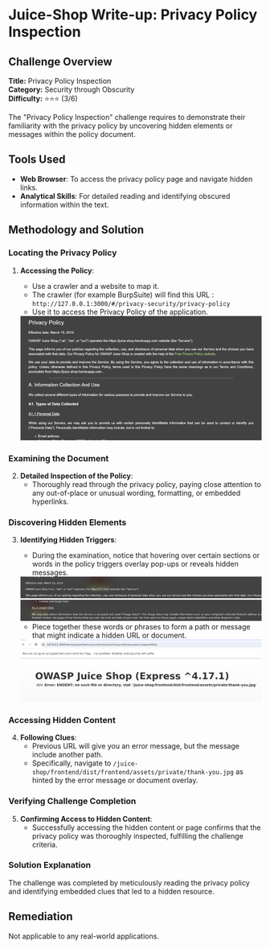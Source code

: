 # Juice-Shop Write-up: Privacy Policy Inspection

## Challenge Overview

**Title:** Privacy Policy Inspection\
**Category:** Security through Obscurity\
**Difficulty:** ⭐⭐⭐ (3/6)

The "Privacy Policy Inspection" challenge requires to demonstrate their familiarity with the privacy policy by uncovering hidden elements or messages within the policy document.

## Tools Used

- **Web Browser**: To access the privacy policy page and navigate hidden links.
- **Analytical Skills**: For detailed reading and identifying obscured information within the text.

## Methodology and Solution

### Locating the Privacy Policy

1. **Accessing the Policy**:
   - Use a crawler and a website to map it.
   - The crawler (for example BurpSuite) will find this URL : `http://127.0.0.1:3000/#/privacy-security/privacy-policy` 
   - Use it to access the Privacy Policy of the application.

   <img src="../assets/difficulty3/privacy_policy_inspection_1.png" alt="privacy policy" width="500px">

### Examining the Document

2. **Detailed Inspection of the Policy**:
   - Thoroughly read through the privacy policy, paying close attention to any out-of-place or unusual wording, formatting, or embedded hyperlinks.

### Discovering Hidden Elements

3. **Identifying Hidden Triggers**:
   - During the examination, notice that hovering over certain sections or words in the policy triggers overlay pop-ups or reveals hidden messages.

   <img src="../assets/difficulty3/privacy_policy_inspection_2.png" alt="example 1" width="500px">

   <img src="../assets/difficulty3/privacy_policy_inspection_3.png" alt="example 2" width="500px">

   - Piece together these words or phrases to form a path or message that might indicate a hidden URL or document.

   <img src="../assets/difficulty3/privacy_policy_inspection_4.png" alt="error page" width="500px">

### Accessing Hidden Content

4. **Following Clues**:
   - Previous URL will give you an error message, but the message include another path.
   - Specifically, navigate to `/juice-shop/frontend/dist/frontend/assets/private/thank-you.jpg` as hinted by the error message or document overlay.

### Verifying Challenge Completion

5. **Confirming Access to Hidden Content**:
   - Successfully accessing the hidden content or page confirms that the privacy policy was thoroughly inspected, fulfilling the challenge criteria.

### Solution Explanation

The challenge was completed by meticulously reading the privacy policy and identifying embedded clues that led to a hidden resource.

## Remediation

Not applicable to any real-world applications.
